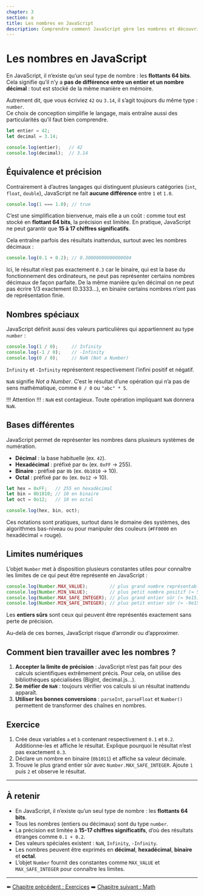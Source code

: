 ```yaml
---
chapter: 3
section: a
title: Les nombres en JavaScript
description: Comprendre comment JavaScript gère les nombres et découvrir leurs particularités.
---
```


# Les nombres en JavaScript

En JavaScript, il n’existe qu’un seul type de nombre : les **flottants 64 bits**.  
Cela signifie qu’il n’y a **pas de différence entre un entier et un nombre décimal** : tout est stocké de la même manière en mémoire.  

Autrement dit, que vous écriviez `42` ou `3.14`, il s’agit toujours du même type : `number`.  
Ce choix de conception simplifie le langage, mais entraîne aussi des particularités qu’il faut bien comprendre.

```javascript
let entier = 42;
let decimal = 3.14;

console.log(entier);   // 42
console.log(decimal);  // 3.14
```

## Équivalence et précision

Contrairement à d’autres langages qui distinguent plusieurs catégories (`int`, `float`, `double`), JavaScript ne fait **aucune différence** entre `1` et `1.0`.

```javascript
console.log(1 === 1.0); // true
```

C’est une simplification bienvenue, mais elle a un coût : comme tout est stocké en **flottant 64 bits**, la précision est limitée.
En pratique, JavaScript ne peut garantir que **15 à 17 chiffres significatifs**.

Cela entraîne parfois des résultats inattendus, surtout avec les nombres décimaux :

```javascript
console.log(0.1 + 0.2); // 0.30000000000000004
```

Ici, le résultat n’est pas exactement `0.3` car le binaire, qui est la base du fonctionnement des ordinateurs, ne peut pas représenter certains nombres décimaux de façon parfaite.
De la même manière qu’en décimal on ne peut pas écrire 1/3 exactement (0.3333...), en binaire certains nombres n’ont pas de représentation finie.

## Nombres spéciaux

JavaScript définit aussi des valeurs particulières qui appartiennent au type `number` :

```javascript
console.log(1 / 0);     // Infinity
console.log(-1 / 0);    // -Infinity
console.log(0 / 0);     // NaN (Not a Number)
```

`Infinity` et `-Infinity` représentent respectivement l’infini positif et négatif.

`NaN` signifie *Not a Number*. C’est le résultat d’une opération qui n’a pas de sens mathématique, comme `0 / 0` ou `"abc" * 5`.

 !!! Attention !!!  : `NaN` est contagieux. Toute opération impliquant `NaN` donnera `NaN`.

## Bases différentes

JavaScript permet de représenter les nombres dans plusieurs systèmes de numération.

* **Décimal** : la base habituelle (ex. `42`).
* **Hexadécimal** : préfixé par `0x` (ex. `0xFF` → 255).
* **Binaire** : préfixé par `0b` (ex. `0b1010` → 10).
* **Octal** : préfixé par `0o` (ex. `0o12` → 10).

```javascript
let hex = 0xFF;   // 255 en hexadécimal
let bin = 0b1010; // 10 en binaire
let oct = 0o12;   // 10 en octal

console.log(hex, bin, oct);
```

Ces notations sont pratiques, surtout dans le domaine des systèmes, des algorithmes bas-niveau ou pour manipuler des couleurs (`#FF0000` en hexadécimal = rouge).

## Limites numériques

L’objet `Number` met à disposition plusieurs constantes utiles pour connaître les limites de ce qui peut être représenté en JavaScript :

```javascript
console.log(Number.MAX_VALUE);        // plus grand nombre représentable
console.log(Number.MIN_VALUE);        // plus petit nombre positif (≈ 5e-324)
console.log(Number.MAX_SAFE_INTEGER); // plus grand entier sûr (≈ 9e15)
console.log(Number.MIN_SAFE_INTEGER); // plus petit entier sûr (≈ -9e15)
```

Les **entiers sûrs** sont ceux qui peuvent être représentés exactement sans perte de précision.

Au-delà de ces bornes, JavaScript risque d’arrondir ou d’approximer.

## Comment bien travailler avec les nombres ?

1. **Accepter la limite de précision** : JavaScript n’est pas fait pour des calculs scientifiques extrêmement précis. Pour cela, on utilise des bibliothèques spécialisées (BigInt, decimal.js…).
2. **Se méfier de `NaN`** : toujours vérifier vos calculs si un résultat inattendu apparaît.
3. **Utiliser les bonnes conversions** : `parseInt`, `parseFloat` et `Number()` permettent de transformer des chaînes en nombres.

## Exercice

1. Crée deux variables `a` et `b` contenant respectivement `0.1` et `0.2`. Additionne-les et affiche le résultat. Explique pourquoi le résultat n’est pas exactement `0.3`.
2. Déclare un nombre en binaire (`0b1011`) et affiche sa valeur décimale.
3. Trouve le plus grand entier sûr avec `Number.MAX_SAFE_INTEGER`. Ajoute `1` puis `2` et observe le résultat.

---

## À retenir

* En JavaScript, il n’existe qu’un seul type de nombre : les **flottants 64 bits**.
* Tous les nombres (entiers ou décimaux) sont du type `number`.
* La précision est limitée à **15-17 chiffres significatifs**, d’où des résultats étranges comme `0.1 + 0.2`.
* Des valeurs spéciales existent : `NaN`, `Infinity`, `-Infinity`.
* Les nombres peuvent être exprimés en **décimal**, **hexadécimal**, **binaire** et **octal**.
* L’objet `Number` fournit des constantes comme `MAX_VALUE` et `MAX_SAFE_INTEGER` pour connaître les limites.

---

⬅️ [Chapitre précédent : Exercices](../02_basics/e_Exercices.md)
➡️ [Chapitre suivant : Math](./b_Math.md)
